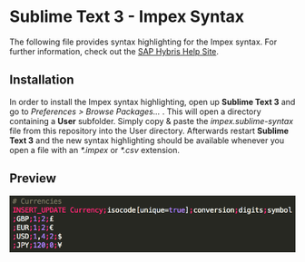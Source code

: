 # Sublime Text 3 - Impex Syntax

The following file provides syntax highlighting for the Impex syntax. For further information, check out the [SAP Hybris Help Site].

## Installation

In order to install the Impex syntax highlighting, open up **Sublime Text 3** and go to *Preferences > Browse Packages...* . This will open a directory containing a **User** subfolder. Simply copy & paste the *impex.sublime-syntax* file from this repository into the User directory. Afterwards restart **Sublime Text 3** and the new syntax highlighting should be available whenever you open a file with an *\*.impex* or *\*.csv* extension.

## Preview

![alt text](https://github.com/StarHack/sublime-impex-syntax/raw/master/screenshot.png "Preview image")


[SAP Hybris Help Site]: <https://help.hybris.com/6.5.0/hcd/8bef9530866910148e6cff59d9afa127.html>
